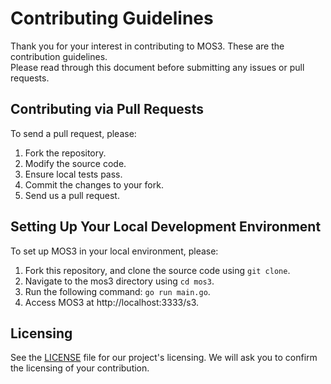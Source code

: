 # Contributing Guidelines

Thank you for your interest in contributing to MOS3. These are the contribution guidelines.  
Please read through this document before submitting any issues or pull requests.

## Contributing via Pull Requests

To send a pull request, please:

1. Fork the repository.
2. Modify the source code.
3. Ensure local tests pass.
4. Commit the changes to your fork.
5. Send us a pull request.

## Setting Up Your Local Development Environment

To set up MOS3 in your local environment, please:

1. Fork this repository, and clone the source code using `git clone`.
2. Navigate to the mos3 directory using `cd mos3`.
3. Run the following command: `go run main.go`.
4. Access MOS3 at http://localhost:3333/s3.

## Licensing

See the [LICENSE](LICENSE) file for our project's licensing. We will ask you to confirm the licensing of your contribution.
